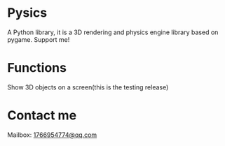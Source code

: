 # Pysics

A Python library, it is a 3D rendering and physics engine library based on pygame. Support me!

# Functions

Show 3D objects on a screen(this is the testing release)

# Contact me

Mailbox: 1766954774@qq.com
